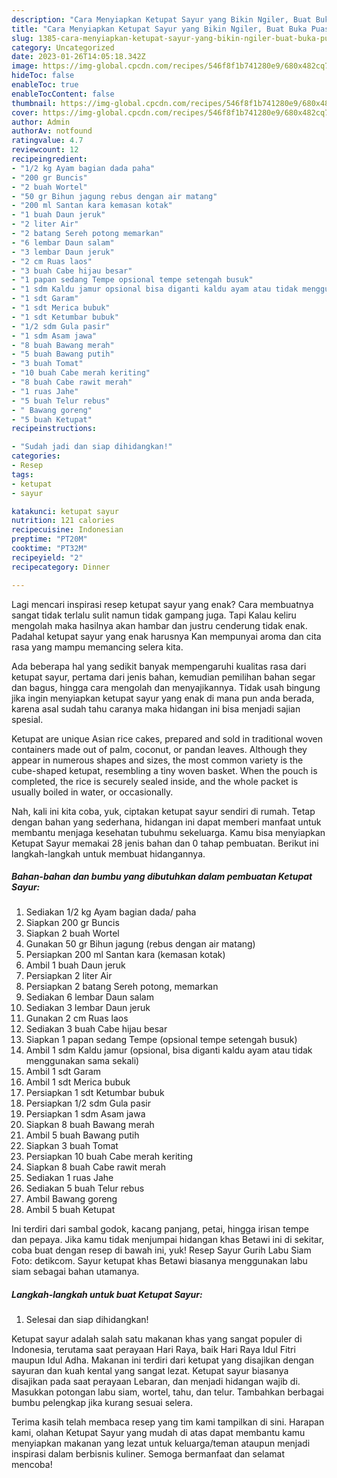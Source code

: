 ```yaml
---
description: "Cara Menyiapkan Ketupat Sayur yang Bikin Ngiler, Buat Buka Puasa}"
title: "Cara Menyiapkan Ketupat Sayur yang Bikin Ngiler, Buat Buka Puasa}"
slug: 1385-cara-menyiapkan-ketupat-sayur-yang-bikin-ngiler-buat-buka-puasa
category: Uncategorized
date: 2023-01-26T14:05:18.342Z
image: https://img-global.cpcdn.com/recipes/546f8f1b741280e9/680x482cq70/ketupat-sayur-foto-resep-utama.jpg
hideToc: false
enableToc: true
enableTocContent: false
thumbnail: https://img-global.cpcdn.com/recipes/546f8f1b741280e9/680x482cq70/ketupat-sayur-foto-resep-utama.jpg
cover: https://img-global.cpcdn.com/recipes/546f8f1b741280e9/680x482cq70/ketupat-sayur-foto-resep-utama.jpg
author: Admin
authorAv: notfound
ratingvalue: 4.7
reviewcount: 12
recipeingredient:
- "1/2 kg Ayam bagian dada paha"
- "200 gr Buncis"
- "2 buah Wortel"
- "50 gr Bihun jagung rebus dengan air matang"
- "200 ml Santan kara kemasan kotak"
- "1 buah Daun jeruk"
- "2 liter Air"
- "2 batang Sereh potong memarkan"
- "6 lembar Daun salam"
- "3 lembar Daun jeruk"
- "2 cm Ruas laos"
- "3 buah Cabe hijau besar"
- "1 papan sedang Tempe opsional tempe setengah busuk"
- "1 sdm Kaldu jamur opsional bisa diganti kaldu ayam atau tidak menggunakan sama sekali"
- "1 sdt Garam"
- "1 sdt Merica bubuk"
- "1 sdt Ketumbar bubuk"
- "1/2 sdm Gula pasir"
- "1 sdm Asam jawa"
- "8 buah Bawang merah"
- "5 buah Bawang putih"
- "3 buah Tomat"
- "10 buah Cabe merah keriting"
- "8 buah Cabe rawit merah"
- "1 ruas Jahe"
- "5 buah Telur rebus"
- " Bawang goreng"
- "5 buah Ketupat"
recipeinstructions:

- "Sudah jadi dan siap dihidangkan!"
categories:
- Resep
tags:
- ketupat
- sayur

katakunci: ketupat sayur 
nutrition: 121 calories
recipecuisine: Indonesian
preptime: "PT20M"
cooktime: "PT32M"
recipeyield: "2"
recipecategory: Dinner

---
```



Lagi mencari inspirasi resep ketupat sayur yang enak? Cara membuatnya sangat tidak terlalu sulit namun tidak gampang juga. Tapi Kalau keliru mengolah maka hasilnya akan hambar dan justru cenderung tidak enak. Padahal ketupat sayur yang enak harusnya Kan mempunyai aroma dan cita rasa yang mampu memancing selera kita.


Ada beberapa hal yang sedikit banyak mempengaruhi kualitas rasa dari ketupat sayur, pertama dari jenis bahan, kemudian pemilihan bahan segar dan bagus, hingga cara mengolah dan menyajikannya. Tidak usah bingung jika ingin menyiapkan ketupat sayur yang enak di mana pun anda berada, karena asal sudah tahu caranya maka hidangan ini bisa menjadi sajian spesial.

Ketupat are unique Asian rice cakes, prepared and sold in traditional woven containers made out of palm, coconut, or pandan leaves. Although they appear in numerous shapes and sizes, the most common variety is the cube-shaped ketupat, resembling a tiny woven basket. When the pouch is completed, the rice is securely sealed inside, and the whole packet is usually boiled in water, or occasionally.


Nah, kali ini kita coba, yuk, ciptakan ketupat sayur sendiri di rumah. Tetap dengan bahan yang sederhana, hidangan ini dapat memberi manfaat untuk membantu menjaga kesehatan tubuhmu sekeluarga. Kamu bisa menyiapkan Ketupat Sayur memakai 28 jenis bahan dan 0 tahap pembuatan. Berikut ini langkah-langkah untuk membuat hidangannya.

<!--inarticleads1-->

##### Bahan-bahan dan bumbu yang dibutuhkan dalam pembuatan Ketupat Sayur:

1. Sediakan 1/2 kg Ayam bagian dada/ paha
1. Siapkan 200 gr Buncis
1. Siapkan 2 buah Wortel
1. Gunakan 50 gr Bihun jagung (rebus dengan air matang)
1. Persiapkan 200 ml Santan kara (kemasan kotak)
1. Ambil 1 buah Daun jeruk
1. Persiapkan 2 liter Air
1. Persiapkan 2 batang Sereh potong, memarkan
1. Sediakan 6 lembar Daun salam
1. Sediakan 3 lembar Daun jeruk
1. Gunakan 2 cm Ruas laos
1. Sediakan 3 buah Cabe hijau besar
1. Siapkan 1 papan sedang Tempe (opsional tempe setengah busuk)
1. Ambil 1 sdm Kaldu jamur (opsional, bisa diganti kaldu ayam atau tidak menggunakan sama sekali)
1. Ambil 1 sdt Garam
1. Ambil 1 sdt Merica bubuk
1. Persiapkan 1 sdt Ketumbar bubuk
1. Persiapkan 1/2 sdm Gula pasir
1. Persiapkan 1 sdm Asam jawa
1. Siapkan 8 buah Bawang merah
1. Ambil 5 buah Bawang putih
1. Siapkan 3 buah Tomat
1. Persiapkan 10 buah Cabe merah keriting
1. Siapkan 8 buah Cabe rawit merah
1. Sediakan 1 ruas Jahe
1. Sediakan 5 buah Telur rebus
1. Ambil  Bawang goreng
1. Ambil 5 buah Ketupat


Ini terdiri dari sambal godok, kacang panjang, petai, hingga irisan tempe dan pepaya. Jika kamu tidak menjumpai hidangan khas Betawi ini di sekitar, coba buat dengan resep di bawah ini, yuk! Resep Sayur Gurih Labu Siam Foto: detikcom. Sayur ketupat khas Betawi biasanya menggunakan labu siam sebagai bahan utamanya. 

<!--inarticleads2-->

##### Langkah-langkah untuk buat Ketupat Sayur:


1. Selesai dan siap dihidangkan!

Ketupat sayur adalah salah satu makanan khas yang sangat populer di Indonesia, terutama saat perayaan Hari Raya, baik Hari Raya Idul Fitri maupun Idul Adha. Makanan ini terdiri dari ketupat yang disajikan dengan sayuran dan kuah kental yang sangat lezat. Ketupat sayur biasanya disajikan pada saat perayaan Lebaran, dan menjadi hidangan wajib di. Masukkan potongan labu siam, wortel, tahu, dan telur. Tambahkan berbagai bumbu pelengkap jika kurang sesuai selera. 

Terima kasih telah membaca resep yang tim kami tampilkan di sini. Harapan kami, olahan Ketupat Sayur yang mudah di atas dapat membantu kamu menyiapkan makanan yang lezat untuk keluarga/teman ataupun menjadi inspirasi dalam berbisnis kuliner. Semoga bermanfaat dan selamat mencoba!
